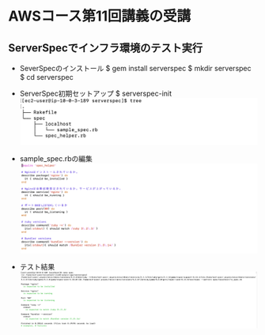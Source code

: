# AWSコース第11回講義の受講

## ServerSpecでインフラ環境のテスト実行
* SeverSpecのインストール
  $ gem install serverspec
  $ mkdir serverspec  
  $ cd serverspec 

* ServerSpec初期セットアップ
  $ serverspec-init
![tree](images11/tree.png)

* sample_spec.rbの編集
![sample_spec.rb](images11/lecture11-testcode.png)

* テスト結果
![テスト](images11/serverspec-test.png)